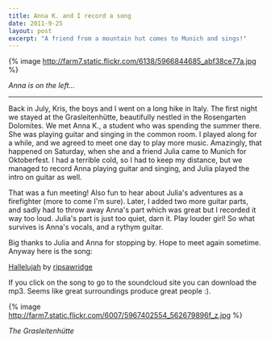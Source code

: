 ```yaml
---
title: Anna K. and I record a song
date: 2011-9-25
layout: post
excerpt: "A friend from a mountain hut comes to Munich and sings!"
---
```


{% image http://farm7.static.flickr.com/6138/5966844685_abf38ce77a.jpg %}
  
_Anna is on the left..._
  
---
  
Back in July, Kris, the boys and I went on a long hike in Italy. The first
night we stayed at the Grasleitenhütte, beautifully nestled in the Rosengarten
Dolomites. We met Anna K., a student who was spending the summer there.
She was playing guitar and singing in the common room. I played along for
a while, and we agreed to meet one day to play more music. Amazingly, that
happened on Saturday, when she and a friend Julia came to Munich for Oktoberfest.
I had a terrible cold, so I had to keep my distance, but we managed to
record Anna playing guitar and singing, and Julia played the intro on guitar
as well.
  
  
That was a fun meeting! Also fun to hear about Julia's adventures as a
firefighter (more to come I'm sure). Later, I added two more guitar parts,
and sadly had to throw away Anna's part which was great but I recorded
it way too loud. Julia's part is just too quiet, darn it. Play louder girl!
So what survives is Anna's vocals, and a rythym guitar.

Big thanks to Julia and Anna for stopping by. Hope to meet again sometime.
Anyway here is the song:
  
  
  
[Hallelujah](http://soundcloud.com/ripsawridge/hallelujah) by [ripsawridge](http://soundcloud.com/ripsawridge)
  
  
If you click on the song to go to the soundcloud site you can download
the mp3. Seems like great surroundings produce great people :).
  
  
{% image http://farm7.static.flickr.com/6007/5967402554_562679896f_z.jpg %}
  
_The Grasleitenhütte_
